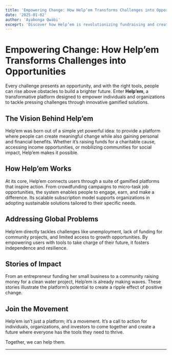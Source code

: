 ```yaml
---
title: 'Empowering Change: How Help’em Transforms Challenges into Opportunities'
date: '2025-01-02'
author: 'Ayabonga Qwabi'
exceprt: 'Discover how Help’em is revolutionizing fundraising and creating opportunities for communities worldwide.'
---
```


# Empowering Change: How Help’em Transforms Challenges into Opportunities

Every challenge presents an opportunity, and with the right tools, people can rise above obstacles to build a brighter future. Enter **Help’em**, a transformative platform designed to empower individuals and organizations to tackle pressing challenges through innovative gamified solutions.

## The Vision Behind Help’em

Help’em was born out of a simple yet powerful idea: to provide a platform where people can create meaningful change while also gaining personal and financial benefits. Whether it’s raising funds for a charitable cause, accessing income opportunities, or mobilizing communities for social impact, Help’em makes it possible.

## How Help’em Works

At its core, Help’em connects users through a suite of gamified platforms that inspire action. From crowdfunding campaigns to micro-task job opportunities, the system enables people to engage, earn, and make a difference. Its scalable subscription model supports organizations in adopting sustainable solutions tailored to their specific needs.

## Addressing Global Problems

Help’em directly tackles challenges like unemployment, lack of funding for community projects, and limited access to growth opportunities. By empowering users with tools to take charge of their future, it fosters independence and resilience.

## Stories of Impact

From an entrepreneur funding her small business to a community raising money for a clean water project, Help’em is already making waves. These stories illustrate the platform’s potential to create a ripple effect of positive change.

## Join the Movement

Help’em isn’t just a platform; it’s a movement. It’s a call to action for individuals, organizations, and investors to come together and create a future where everyone has the tools they need to thrive.

Together, we can help them.

---
